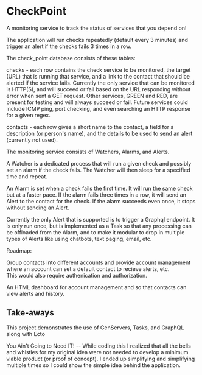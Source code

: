 # CheckPoint

A monitoring service to track the status of services that you depend on!

The application will run checks repeatedly (default every 3 minutes) and
trigger an alert if the checks fails 3 times in a row.

The check_point database consists of these tables:

checks - each row contains the check service to be monitored, the target (URL) 
that is running that service, and a link to the contact that should be alerted
if the service fails.  Currently the only service that can be monitored is
HTTP(S), and will succeed or fail based on the URL responding without error when 
sent a GET request.  Other services, GREEN and RED, are present for testing and 
will always succeed or fail.  Future services could include ICMP ping, port
checking, and even searching an HTTP response for a given regex.

contacts - each row gives a short name to the contact, a field for a description
(or person's name), and the details to be used to send an alert (currently not used).

The monitoring service consists of Watchers, Alarms, and Alerts.

A Watcher is a dedicated process that will run a given check and possibly
set an alarm if the check fails.  The Watcher will then sleep for a specified
time and repeat.

An Alarm is set when a check fails the first time.  It will run the same check
but at a faster pace.  If the alarm fails three times in a row, it will send
an Alert to the contact for the check.  If the alarm succeeds even once, it
stops without sending an Alert.

Currently the only Alert that is supported is to trigger a Graphql endpoint.  It
is only run once, but is implemented as a Task so that any processing can be 
offloaded from the Alarm, and to make it modular to drop in multiple types
of Alerts like using chatbots, text paging, email, etc.

Roadmap:

Group contacts into different accounts and provide account management where 
an account can set a default contact to recieve alerts, etc.  
This would also require authenication and authorization.

An HTML dashboard for account management and so that contacts can view 
alerts and history.

## Take-aways

This project demonstrates the use of GenServers, Tasks, and GraphQL along with Ecto

You Ain't Going to Need IT!  -- While coding this I realized that all the bells
and whistles for my original idea were not needed to develop a minimum
viable product (or proof of concept).  I ended up simplifying and simplifying
multiple times so I could show the simple idea behind the application.

